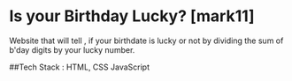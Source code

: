 # Is your Birthday Lucky? [mark11]

Website that will tell , if your birthdate is lucky or not by dividing the sum of b'day digits by your lucky number.

##Tech Stack :
  HTML,
  CSS
  JavaScript
